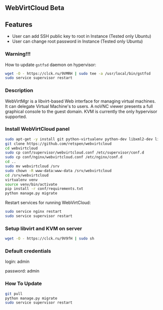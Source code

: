 ## WebVirtCloud Beta


## Features

* User can add SSH public key to root in Instance (Tested only Ubuntu)
* User can change root password in Instance (Tested only Ubuntu)

### Warning!!!

How to update <code>gstfsd</code> daemon on hypervisor:

```bash
wget -O - https://clck.ru/9VMRH | sudo tee -a /usr/local/bin/gstfsd
sudo service supervisor restart
```

### Description

WebVirtMgr is a libvirt-based Web interface for managing virtual machines. It can delegate Virtual Machine's to users. A noVNC viewer presents a full graphical console to the guest domain.  KVM is currently the only hypervisor supported.

### Install WebVirtCloud panel

```bash
sudo apt-get -y install git python-virtualenv python-dev libxml2-dev libvirt-dev zlib1g-dev nginx supervisor
git clone https://github.com/retspen/webvirtcloud
cd webvirtcloud
sudo cp conf/supervisor/webvirtcloud.conf /etc/supervisor/conf.d
sudo cp conf/nginx/webvirtcloud.conf /etc/nginx/conf.d
cd ..
sudo mv webvirtcloud /srv
sudo chown -R www-data:www-data /srv/webvirtcloud
cd /srv/webvirtcloud
virtualenv venv
source venv/bin/activate
pip install -r conf/requirements.txt
python manage.py migrate
```

Restart services for running WebVirtCloud:

```bash
sudo service nginx restart
sudo service supervisor restart
```

### Setup libvirt and KVM on server

```bash
wget -O - https://clck.ru/9V9fH | sudo sh
```

### Default credentials

login: admin

password: admin


### How To Update
```bash
git pull
python manage.py migrate
sudo service supervisor restart
```

